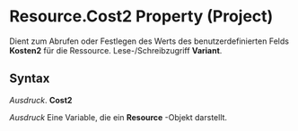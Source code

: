 
# Resource.Cost2 Property (Project)

Dient zum Abrufen oder Festlegen des Werts des benutzerdefinierten Felds  **Kosten2** für die Ressource. Lese-/Schreibzugriff **Variant**.


## Syntax

 _Ausdruck_. **Cost2**

 _Ausdruck_ Eine Variable, die ein **Resource** -Objekt darstellt.

